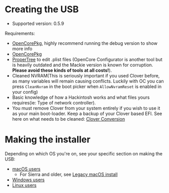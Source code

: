 # Creating the USB

* Supported version: 0.5.9

Requirements:

* [OpenCorePkg](https://github.com/acidanthera/OpenCorePkg/releases), highly recommend running the debug version to show more info
* [OpenCorePkg](https://github.com/acidanthera/OpenCorePkg/releases)
* [ProperTree](https://github.com/corpnewt/ProperTree) to edit .plist files (OpenCore Configurator is another tool but is heavily outdated and the Mackie version is known for corruption. **Please avoid these kinds of tools at all costs!**).
* Cleaned NVRAM(This is seriously important if you used Clover before, as many variables will remain causing conflicts. Luckily with OC you can press `CleanNvram` in the boot picker when `AllowNvramReset` is enabled in your config)
* Basic knowledge of how a Hackintosh works and what files yours requires(ie: Type of network controller).
* You must remove Clover from your system entirely if you wish to use it as your main boot-loader. Keep a backup of your Clover based EFI. See here on what needs to be cleaned: [Clover Conversion](https://github.com/dortania/OpenCore-Desktop-Guide/tree/master/clover-conversion)

# Making the installer

Depending on which OS you're on, see your specific section on making the USB:

* [macOS users](/installer-guide/mac-install.md)
  * For Sierra and older, see [Legacy macOS install](https://github.com/dortania/OpenCore-Desktop-Guide/blob/master/installer-guide/legacy-mac-install.md)
* [Windows users](/installer-guide/winblows-install.md)
* [Linux users](/installer-guide/linux-install.md)
